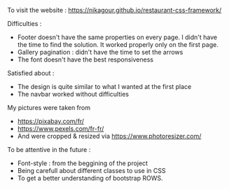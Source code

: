 To visit the website : https://nikagour.github.io/restaurant-css-framework/

Difficulties : 
- Footer doesn't have the same properties on every page. I didn't have the time to find the solution. It worked properly only on the first page.
- Gallery pagination : didn't have the time to set the arrows
- The font doesn't have the best responsiveness

Satisfied about :
- The design is quite similar to what I wanted at the first place
- The navbar worked without difficulties

My pictures were taken from
- https://pixabay.com/fr/
- https://www.pexels.com/fr-fr/
- And were cropped & resized via https://www.photoresizer.com/

To be attentive in the future :
- Font-style : from the beggining of the project
- Being carefull about different classes to use in CSS
- To get a better understanding of bootstrap ROWS.

